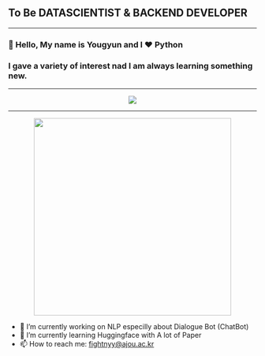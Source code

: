 ## To Be DATASCIENTIST & BACKEND DEVELOPER

<hr>


### :wave: Hello, My name is Yougyun and I :heart: **Python**

### I gave a variety of interest nad I am always learning something new.


<hr>

    
  <p align = "center">
    <img src="https://github-readme-stats.vercel.app/api?username=fightnyy&show_icons=true"/>
   <p>


<hr>

    
<p align = "center">
    <img src="https://wakatime.com/share/@a8631d72-fc52-4b07-ac58-dbf819ad8f1f/f13c143a-eabe-4d8b-9324-e8528c5bd78f.svg" height="400"/>
<p>


- 🔭 I’m currently working on NLP especilly about Dialogue Bot (ChatBot)
- 🌱 I’m currently learning Huggingface with A lot of Paper
- 📫 How to reach me: <email>fightnyy@ajou.ac.kr</email>
